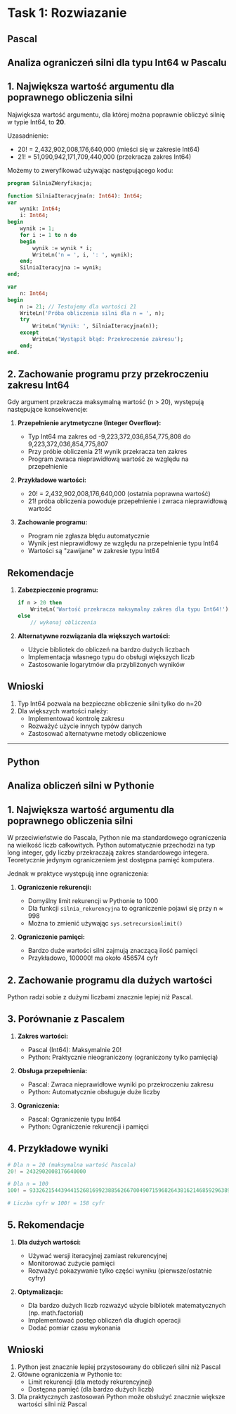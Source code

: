 # Task 1: Rozwiazanie

## Pascal
## Analiza ograniczeń silni dla typu Int64 w Pascalu

## 1. Największa wartość argumentu dla poprawnego obliczenia silni

Największa wartość argumentu, dla której można poprawnie obliczyć silnię w typie Int64, to **20**.

Uzasadnienie:
- 20! = 2,432,902,008,176,640,000 (mieści się w zakresie Int64)
- 21! = 51,090,942,171,709,440,000 (przekracza zakres Int64)

Możemy to zweryfikować używając następującego kodu:

```pascal
program SilniaZWeryfikacja;

function SilniaIteracyjna(n: Int64): Int64;
var
    wynik: Int64;
    i: Int64;
begin
    wynik := 1;
    for i := 1 to n do
    begin
        wynik := wynik * i;
        WriteLn('n = ', i, ': ', wynik);
    end;
    SilniaIteracyjna := wynik;
end;

var
    n: Int64;
begin
    n := 21; // Testujemy dla wartości 21
    WriteLn('Próba obliczenia silni dla n = ', n);
    try
        WriteLn('Wynik: ', SilniaIteracyjna(n));
    except
        WriteLn('Wystąpił błąd: Przekroczenie zakresu');
    end;
end.
```

## 2. Zachowanie programu przy przekroczeniu zakresu Int64

Gdy argument przekracza maksymalną wartość (n > 20), występują następujące konsekwencje:

1. **Przepełnienie arytmetyczne (Integer Overflow):**
   - Typ Int64 ma zakres od -9,223,372,036,854,775,808 do 9,223,372,036,854,775,807
   - Przy próbie obliczenia 21! wynik przekracza ten zakres
   - Program zwraca nieprawidłową wartość ze względu na przepełnienie

2. **Przykładowe wartości:**
   - 20! = 2,432,902,008,176,640,000 (ostatnia poprawna wartość)
   - 21! próba obliczenia powoduje przepełnienie i zwraca nieprawidłową wartość

3. **Zachowanie programu:**
   - Program nie zgłasza błędu automatycznie
   - Wynik jest nieprawidłowy ze względu na przepełnienie typu Int64
   - Wartości są "zawijane" w zakresie typu Int64

## Rekomendacje

1. **Zabezpieczenie programu:**
   ```pascal
   if n > 20 then
       WriteLn('Wartość przekracza maksymalny zakres dla typu Int64!')
   else
       // wykonaj obliczenia
   ```

2. **Alternatywne rozwiązania dla większych wartości:**
   - Użycie bibliotek do obliczeń na bardzo dużych liczbach
   - Implementacja własnego typu do obsługi większych liczb
   - Zastosowanie logarytmów dla przybliżonych wyników

## Wnioski

1. Typ Int64 pozwala na bezpieczne obliczenie silni tylko do n=20
2. Dla większych wartości należy:
   - Implementować kontrolę zakresu
   - Rozważyć użycie innych typów danych
   - Zastosować alternatywne metody obliczeniowe

---
## Python

## Analiza obliczeń silni w Pythonie

## 1. Największa wartość argumentu dla poprawnego obliczenia silni

W przeciwieństwie do Pascala, Python nie ma standardowego ograniczenia na wielkość liczb całkowitych. Python automatycznie przechodzi na typ long integer, gdy liczby przekraczają zakres standardowego integera. Teoretycznie jedynym ograniczeniem jest dostępna pamięć komputera.

Jednak w praktyce występują inne ograniczenia:

1. **Ograniczenie rekurencji:**
   - Domyślny limit rekurencji w Pythonie to 1000
   - Dla funkcji `silnia_rekurencyjna` to ograniczenie pojawi się przy n ≈ 998
   - Można to zmienić używając `sys.setrecursionlimit()`

2. **Ograniczenie pamięci:**
   - Bardzo duże wartości silni zajmują znaczącą ilość pamięci
   - Przykładowo, 100000! ma około 456574 cyfr

## 2. Zachowanie programu dla dużych wartości

Python radzi sobie z dużymi liczbami znacznie lepiej niż Pascal. 

## 3. Porównanie z Pascalem

1. **Zakres wartości:**
   - Pascal (Int64): Maksymalnie 20!
   - Python: Praktycznie nieograniczony (ograniczony tylko pamięcią)

2. **Obsługa przepełnienia:**
   - Pascal: Zwraca nieprawidłowe wyniki po przekroczeniu zakresu
   - Python: Automatycznie obsługuje duże liczby

3. **Ograniczenia:**
   - Pascal: Ograniczenie typu Int64
   - Python: Ograniczenie rekurencji i pamięci

## 4. Przykładowe wyniki

```python
# Dla n = 20 (maksymalna wartość Pascala)
20! = 2432902008176640000

# Dla n = 100
100! = 93326215443944152681699238856266700490715968264381621468592963895217599993229915608941463976156518286253697920827223758251185210916864000000000000000000000000

# Liczba cyfr w 100! = 158 cyfr
```

## 5. Rekomendacje

1. **Dla dużych wartości:**
   - Używać wersji iteracyjnej zamiast rekurencyjnej
   - Monitorować zużycie pamięci
   - Rozważyć pokazywanie tylko części wyniku (pierwsze/ostatnie cyfry)

2. **Optymalizacja:**
   - Dla bardzo dużych liczb rozważyć użycie bibliotek matematycznych (np. math.factorial)
   - Implementować postęp obliczeń dla długich operacji
   - Dodać pomiar czasu wykonania

## Wnioski

1. Python jest znacznie lepiej przystosowany do obliczeń silni niż Pascal
2. Główne ograniczenia w Pythonie to:
   - Limit rekurencji (dla metody rekurencyjnej)
   - Dostępna pamięć (dla bardzo dużych liczb)
3. Dla praktycznych zastosowań Python może obsłużyć znacznie większe wartości silni niż Pascal